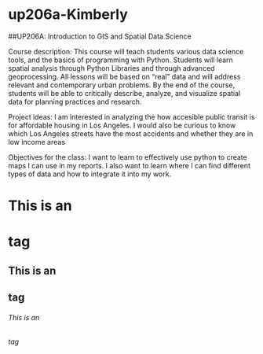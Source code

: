 # up206a-Kimberly
##UP206A: Introduction to GIS and Spatial Data Science

Course description: 
This course will teach students various data science tools, and the basics of programming with Python. Students will learn spatial analysis through Python Libraries and through advanced geoprocessing. All lessons will be based on “real” data and will address relevant and contemporary urban problems. By the end of the course, students will be able to critically describe, analyze, and visualize spatial data for planning practices and research.

Project ideas:
I am interested in analyzing the how accesible public transit is for affordable housing in Los Angeles. 
I would also be curious to know which Los Angeles streets have the most accidents and whether they are in low income areas

Objectives for the class:
I want to learn to effectively use python to create maps I can use in my reports. I also want to learn where I can find different types of data and how to integrate it into my work. 

# This is an <h1> tag
## This is an <h2> tag
###### This is an <h6> tag
